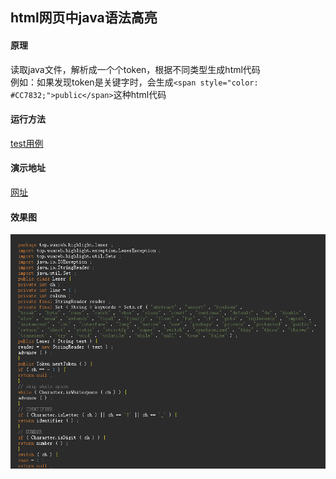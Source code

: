 ## html网页中java语法高亮

#### 原理
读取java文件，解析成一个个token，根据不同类型生成html代码  
例如：如果发现token是关键字时，会生成`<span style="color: #CC7832;">public</span>`这种html代码  

#### 运行方法
[test用例](https://github.com/wuare/demo/blob/master/demo-highlight/src/test/java/top/wuareb/highlight/TestLexer.java#L37)

#### 演示地址
[网址](https://demo.wuareb.top/index.html)

#### 效果图
![](https://github.com/wuare/demo/blob/master/demo-highlight/images/image_01.png)
